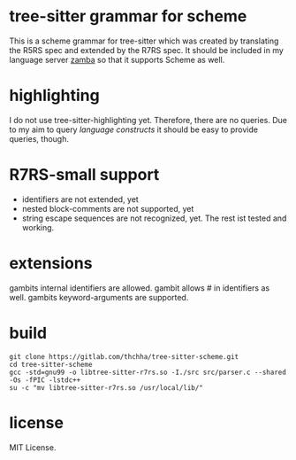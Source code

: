 # tree-sitter grammar for scheme

This is a scheme grammar for tree-sitter which was created by translating the R5RS spec and extended by the R7RS spec.
It should be included in my language server [zamba](https://zamba.hagiga.de) so that it supports Scheme as well.

# highlighting

I do not use tree-sitter-highlighting yet.
Therefore, there are no queries.
Due to my aim to query _language constructs_ it should be easy to provide queries, though.

# R7RS-small support

* identifiers are not extended, yet
* nested block-comments are not supported, yet
* string escape sequences are not recognized, yet.
The rest ist tested and working.

# extensions

gambits internal identifiers are allowed.
gambit allows # in identifiers as well.
gambits keyword-arguments are supported.

# build

```
git clone https://gitlab.com/thchha/tree-sitter-scheme.git
cd tree-sitter-scheme
gcc -std=gnu99 -o libtree-sitter-r7rs.so -I./src src/parser.c --shared -Os -fPIC -lstdc++
su -c "mv libtree-sitter-r7rs.so /usr/local/lib/"
```

# license

MIT License.
